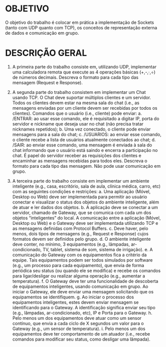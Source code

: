 # OBJETIVO

O objetivo do trabalho é colocar em prática a implementação de Sockets (tanto com UDP
quanto com TCP), os conceitos de representação externa de dados e comunicação em grupo.

# DESCRIÇÃO GERAL

1. A primeira parte do trabalho consiste em, utilizando UDP, implementar uma
    calculadora remota que execute as 4 operações básicas (+,-,·,÷) de números decimais.
    Descreva o formato para cada tipo das mensagem (Request e Response).
    
2. A segunda parte do trabalho consistem em implementar um Chat usando TCP. O Chat
    deve suportar múltiplos clientes e um servidor. Todos os clientes devem estar na
    mesma sala do chat (i.e., as mensagens enviadas por um cliente devem ser recebidas
    por todos os clientes). Comandos que o usuário (i.e., cliente) pode enviar:
       a. /ENTRAR: ao usar esse comando, ele é requisitado a digitar IP, porta do
          servidor e nickname que deseja usar no chat (não precisa tratar nicknames
          repetidos);
       b. Uma vez conectado, o cliente pode enviar mensagens para a sala do chat;
       c. /USUARIOS: ao enviar esse comando, o cliente recebe a lista de usuários
          atualmente conectados ao chat;
       d. /SAIR: ao enviar esse comando, uma mensagem é enviada à sala do chat
          informando que o usuário está saindo e encerra a participação no chat.
    É papel do servidor receber as requisições dos clientes e encaminhar as mensagens
    recebidas para todos eles. Descreva o formato para cada tipo das mensagem. Não
    pode usar comunicação em grupo.
3. A terceira parte do trabalho consiste em implementar um ambiente inteligente (e.g.,
    casa, escritório, sala de aula, clínica médica, carro, etc) com as seguintes condições e
    restrições:
       a. Uma aplicação (Móvel, Desktop ou Web) deve ser implementada para permitir
          ao usuário conectar e visualizar o status dos objetos do ambiente inteligente,
          além de atuar e ler dados dos objetos.
       b. A aplicação deve se conectar a um servidor, chamado de Gateway, que se
          comunica com cada um dos objetos “inteligentes” do local. A comunicação
          entre a aplicação (Móvel, Desktop ou Web) e o Gateway deve ser
          implementada utilizando TCP e as mensagens definidas com Protocol Buffers.
       c. Deve haver, pelo menos, dois tipos de mensagens (e.g., Request e Response)
          cujos formatos devem ser definidos pelo grupo.
       d. O ambiente inteligente deve conter, no mínimo, 3 equipamentos (e.g.,
       lâmpadas, ar-condicionado, TV, tablet, sistema de som, sistema de irrigação).
       e. A comunicação do Gateway com os equipamentos fica a critério da equipe.
       Tais equipamentos podem ser todos simulados por software (e.g., um
       processo para cada equipamento), que envia de forma periódica seu status (ou
       quando ele se modifica) e recebe os comandos para ligar/desligar ou realizar
       alguma operação (e.g., aumentar a temperatura).
       f. O Gateway deve ter uma funcionalidade de descoberta de equipamentos
       inteligentes, usando comunicação em grupo. Ao iniciar o Gateway, ele deve
       enviar uma mensagem solicitando que os equipamentos se identifiquem.
       g. Ao iniciar o processo dos equipamentos inteligentes, estes devem enviar
       mensagem se identificando para o Gateway. A identificação significa enviar
       seu tipo (e.g., lâmpadas, ar-condicionado, etc), IP e Porta para o Gateway.
       h. Pelo menos um dos equipamentos deve atuar como um sensor contínuo, que
       envia a cada ciclo de X segundos um valor para o Gateway (e.g., um sensor de
       temperatura).
       i. Pelo menos um dos equipamentos deve ter comportamento de um atuador
       (i.e., recebe comandos para modificar seu status, como desligar uma
       lâmpada).
